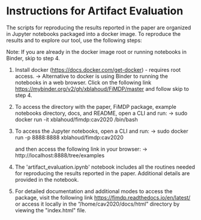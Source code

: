 # Instructions for Artifact Evaluation

The scripts for reproducing the results reported in the paper are organized 
in Jupyter notebooks packaged into a docker image. To reproduce the results and
to explore our tool, use the following steps:

Note: If you are already in the docker image root or running notebooks in Binder, skip to step 4.

1) Install docker (https://docs.docker.com/get-docker) - requires root access. 
    -> Alternative to docker is using Binder to running the notebooks in a web browser.
       Click on the following link https://mybinder.org/v2/gh/xblahoud/FiMDP/master and follow
       skip to step 4.
    
2) To access the directory with the paper, FiMDP package, example notebooks directory, docs, and README, open a CLI and run:
    -> sudo docker run -it xblahoud/fimdp:cav2020 /bin/bash

3) To access the Jupyter notebooks, open a CLI and run:
    -> sudo docker run -p 8888:8888 xblahoud/fimdp:cav2020

    and then access the following link in your browser:
    -> http://localhost:8888/tree/examples

4) The 'artifact_evaluation.ipynb' notebook includes all the routines needed for reproducing 
the results reported in the paper. Additional details are provided in the notebook.

5) For detailed documentation and additional modes to access the package, visit the following
link https://fimdp.readthedocs.io/en/latest/ or access it locally in the “/home/cav2020/docs/html” directory
by viewing the "index.html" file.
